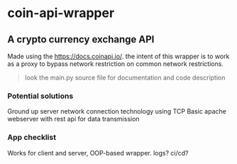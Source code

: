 # coin-api-wrapper

## A crypto currency exchange API
Made using the https://docs.coinapi.io/. the intent of this wrapper is to work as a proxy to bypass network restriction on common network restrictions.

> look the main.py source file for documentation and code description

### Potential solutions

Ground up server network connection technology using TCP
Basic apache webserver with rest api for data transmission

### App checklist

Works for client and server, OOP-based wrapper.
logs?
ci/cd?
